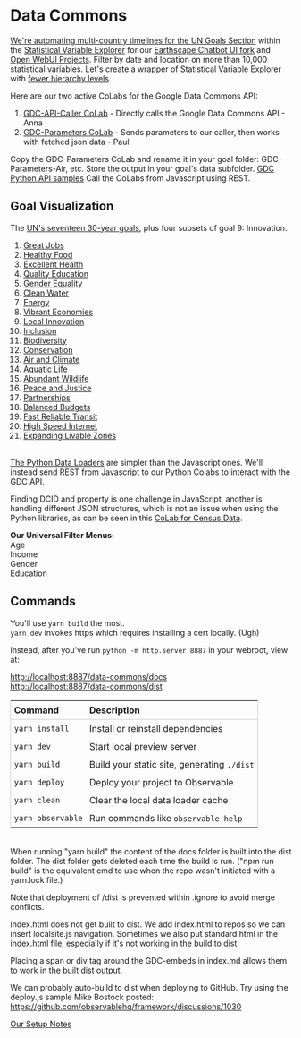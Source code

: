 # Data Commons

[We're automating multi-country timelines for the UN Goals Section](https://datacommons.org/tools/statvar#s=dc%2Fs%2FUnitedNationsUn&d=dc%2Fd%2FUnitedNationsUn_SdgIndicatorsDatabase) within the [Statistical Variable Explorer](https://datacommons.org/tools/statvar) for our [Earthscape Chatbot UI fork](/earthscape/app/) and [Open WebUI Projects](/projects/src/).  Filter by date and location on more than 10,000 statistical variables. Let's create a wrapper of Statistical Variable Explorer with [fewer hierarchy levels](https://datacommons.org/tools/statvar#s=dc%2Fs%2FUnitedNationsUn&d=dc%2Fd%2FUnitedNationsUn_SdgIndicatorsDatabase&sv=sdg%2FSI_POV_EMP1.AGE--Y15T24).

Here are our two active CoLabs for the Google Data Commons API:
1. [GDC-API-Caller CoLab](https://colab.research.google.com/drive/1phXc8z9IwmG9w83JTU4pXRv6XAV9a8BB?usp=sharing) - Directly calls the Google Data Commons API - Anna
2. [GDC-Parameters CoLab](https://colab.research.google.com/drive/1mZC2Pn4oKau9Sz1Q16_qnOK7Tai09uEo?usp=sharing) - Sends parameters to our caller, then works with fetched json data - Paul  

Copy the GDC-Parameters CoLab and rename it in your goal folder: GDC-Parameters-Air, etc.
Store the output in your goal's data subfolder. 
[GDC Python API samples](https://docs.datacommons.org/tutorials/)
Call the CoLabs from Javascript using REST.

## Goal Visualization

The [UN's seventeen 30-year goals](/data-pipeline/international/), plus four subsets of goal 9: Innovation.

1. [Great Jobs](jobs)
2. [Healthy Food](food)
3. [Excellent Health](health)
4. [Quality Education](education)
5. [Gender Equality](women)
6. [Clean Water](water)
7. [Energy](energy)
8. [Vibrant Economies](economy)
9. [Local Innovation](innovation)
10. [Inclusion](inclusion)
11. [Biodiversity](biodiversity)
12. [Conservation](conservation)
13. [Air and Climate](air)
14. [Aquatic Life](aquatic)
15. [Abundant Wildlife](wildlife)
16. [Peace and Justice](peace)
17. [Partnerships](partners)
18. [Balanced Budgets](balanced)
19. [Fast Reliable Transit](transit)
20. [High Speed Internet](internet)
21. [Expanding Livable Zones](space)
<br><br>

[The Python Data Loaders](https://docs.datacommons.org/tutorials/) are simpler than the Javascript ones. We'll instead send REST from Javascript to our Python Colabs to interact with the GDC API.

Finding DCID and property is one challenge in JavaScript, another is handling different JSON structures, which is not an issue when using the Python libraries, as can be seen in this [CoLab&nbsp;for&nbsp;Census&nbsp;Data](https://colab.research.google.com/github/datacommonsorg/api-python/blob/master/notebooks/analyzing_census_data.ipynb).

**Our Universal Filter Menus:**  
Age  
Income  
Gender  
Education  
<!--
The gender filter options could be:
- Male and Female (two lines)
- Female Only
- Male Only
- Combined (one line)
-->
<style>
table {
    display: block;
    width: 100%;
    width: max-content;
    max-width: 100%;
    overflow: auto;
    border: 1px solid #ccc;
}
table th {
	text-align: left;
	font-size: 16px;
	padding: 6px;
	border-bottom: 1px solid #ccc;
}
table td {
	padding: 6px;
}
</style>

## Commands

You'll use `yarn build` the most.  
`yarn dev` invokes https which requires installing a cert locally. (Ugh)

Instead, after you've run `python -m http.server 8887` in your webroot, view at:

[http://localhost:8887/data-commons/docs](http://localhost:8887/data-commons/docs/)  
[http://localhost:8887/data-commons/dist](http://localhost:8887/data-commons/dist/)


| Command           | Description                                              |
| ----------------- | -------------------------------------------------------- |
| `yarn install`    | Install or reinstall dependencies                        |
| `yarn dev`        | Start local preview server                             |
| `yarn build`      | Build your static site, generating `./dist`              |
| `yarn deploy`     | Deploy your project to Observable                        |
| `yarn clean`      | Clear the local data loader cache                        |
| `yarn observable` | Run commands like `observable help`                      |

<br>
When running "yarn build" the content of the docs folder is built into the dist folder.  The dist folder gets deleted each time the build is run. ("npm run build" is the equivalent cmd to use when the repo wasn't initiated with a yarn.lock file.) 

Note that deployment of /dist is prevented within .ignore to avoid merge conflicts.

index.html does not get built to dist. We add index.html to repos so we can insert localsite.js navigation. Sometimes we also put standard html in the index.html file, especially if it's not working in the build to dist.

Placing a span or div tag around the GDC-embeds in index.md allows them to work in the built dist output.

We can probably auto-build to dist when deploying to GitHub.
Try using the deploy.js sample Mike Bostock posted:
https://github.com/observablehq/framework/discussions/1030

[Our Setup Notes](../)
